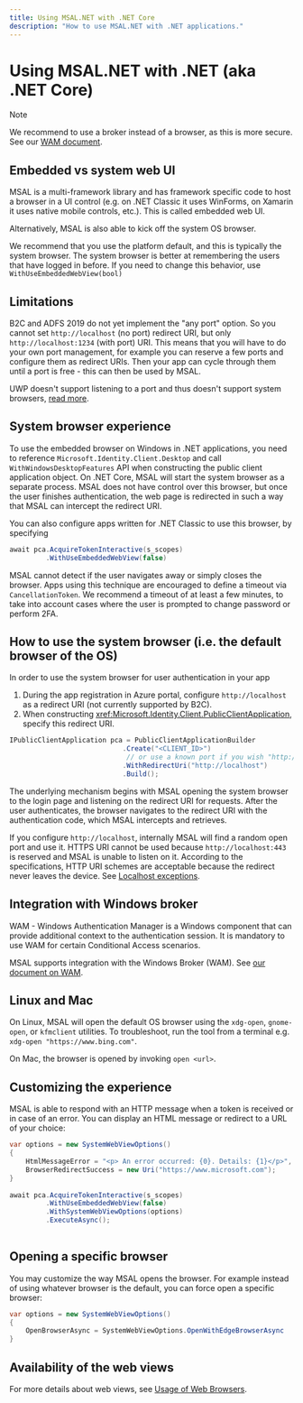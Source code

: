 ```yaml
---
title: Using MSAL.NET with .NET Core
description: "How to use MSAL.NET with .NET applications."
---
```


# Using MSAL.NET with .NET (aka .NET Core)

>[!NOTE]
>We recommend to use a broker instead of a browser, as this is more secure. See our [WAM document](./wam.md).

## Embedded vs system web UI

MSAL is a multi-framework library and has framework specific code to host a browser in a UI control (e.g. on .NET Classic it uses WinForms, on Xamarin it uses native mobile controls, etc.). This is called embedded web UI.

Alternatively, MSAL is also able to kick off the system OS browser.

We recommend that you use the platform default, and this is typically the system browser. The system browser is better at remembering the users that have logged in before. If you need to change this behavior, use `WithUseEmbeddedWebView(bool)`

## Limitations

B2C and ADFS 2019 do not yet implement the "any port" option. So you cannot set `http://localhost` (no port) redirect URI, but only `http://localhost:1234` (with port) URI. This means that you will have to do your own port management, for example you can reserve a few ports and configure them as redirect URIs. Then your app can cycle through them until a port is free - this can then be used by MSAL.

UWP doesn't support listening to a port and thus doesn't support system browsers, [read more](/azure/active-directory/develop/msal-net-web-browsers#how-to-use-the-default-os-browser).

## System browser experience

To use the embedded browser on Windows in .NET applications, you need to reference `Microsoft.Identity.Client.Desktop` and call `WithWindowsDesktopFeatures` API when constructing the public client application object.
On .NET Core, MSAL will start the system browser as a separate process. MSAL does not have control over this browser, but once the user finishes authentication, the web page is redirected in such a way that MSAL can intercept the redirect URI.

You can also configure apps written for .NET Classic to use this browser, by specifying

```csharp
await pca.AcquireTokenInteractive(s_scopes)
         .WithUseEmbeddedWebView(false)
```

MSAL cannot detect if the user navigates away or simply closes the browser. Apps using this technique are encouraged to define a timeout via `CancellationToken`. We recommend a timeout of at least a few minutes, to take into account cases where the user is prompted to change password or perform 2FA.

## How to use the system browser (i.e. the default browser of the OS)

In order to use the system browser for user authentication in your app

1. During the app registration in Azure portal, configure `http://localhost` as a redirect URI (not currently supported by B2C).
2. When constructing <xref:Microsoft.Identity.Client.PublicClientApplication>, specify this redirect URI.

```csharp
IPublicClientApplication pca = PublicClientApplicationBuilder
                            .Create("<CLIENT_ID>")
                             // or use a known port if you wish "http://localhost:1234"
                            .WithRedirectUri("http://localhost")  
                            .Build();
```

The underlying mechanism begins with MSAL opening the system browser to the login page and listening on the redirect URI for requests. After the user authenticates, the browser navigates to the redirect URI with the authentication code, which MSAL intercepts and retrieves.

If you configure `http://localhost`, internally MSAL will find a random open port and use it. HTTPS URI cannot be used because `http://localhost:443` is reserved and MSAL is unable to listen on it. According to the specifications, HTTP URI schemes are acceptable because the redirect never leaves the device. See [Localhost exceptions](/azure/active-directory/develop/reply-url#localhost-exceptions).

## Integration with Windows broker

WAM - Windows Authentication Manager is a Windows component that can provide additional context to the authentication session. It is mandatory to use WAM for certain Conditional Access scenarios.

MSAL supports integration with the Windows Broker (WAM). See [our document on WAM](./wam.md).

## Linux and Mac

On Linux, MSAL will open the default OS browser using the `xdg-open`, `gnome-open`, or `kfmclient` utilities. To troubleshoot, run the tool from a terminal e.g. `xdg-open "https://www.bing.com"`.

On Mac, the browser is opened by invoking `open <url>`.

## Customizing the experience

MSAL is able to respond with an HTTP message when a token is received or in case of an error. You can display an HTML message or redirect to a URL of your choice:

```csharp
var options = new SystemWebViewOptions() 
{
    HtmlMessageError = "<p> An error occurred: {0}. Details: {1}</p>",
    BrowserRedirectSuccess = new Uri("https://www.microsoft.com"); 
}
 
await pca.AcquireTokenInteractive(s_scopes)
         .WithUseEmbeddedWebView(false)
         .WithSystemWebViewOptions(options)
         .ExecuteAsync();
                           
```

## Opening a specific browser

You may customize the way MSAL opens the browser. For example instead of using whatever browser is the default, you can force open a specific browser:

```csharp
var options = new SystemWebViewOptions() 
{
    OpenBrowserAsync = SystemWebViewOptions.OpenWithEdgeBrowserAsync
}
```

## Availability of the web views

For more details about web views, see [Usage of Web Browsers](/azure/active-directory/develop/msal-net-web-browsers).
